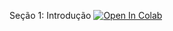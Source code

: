 Seção 1: Introdução [![Open In Colab](https://colab.research.google.com/assets/colab-badge.svg)](https://colab.research.google.com/github/Analise-Dados-FAE/2021/blob/main/aula2_git_github_python/python_parte1/1_introducao_python.ipynb)
